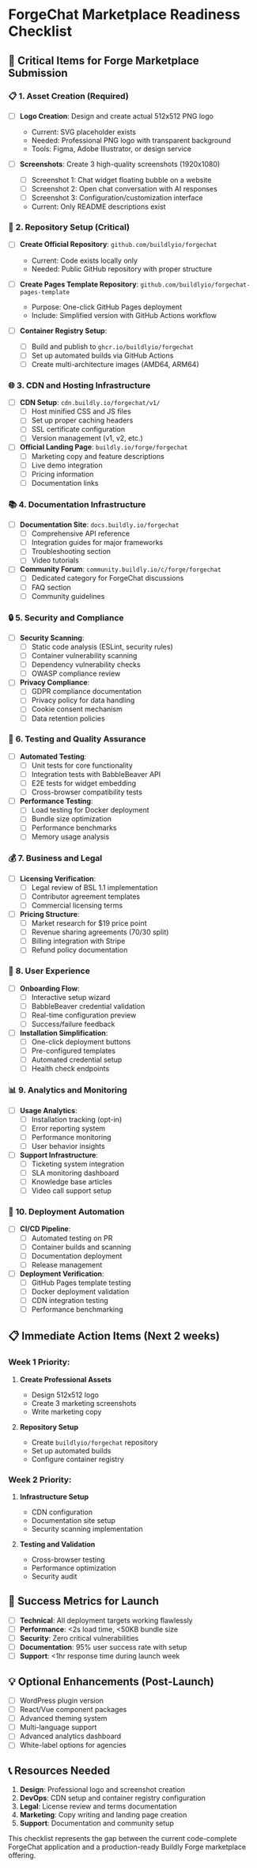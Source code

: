 # ForgeChat Marketplace Readiness Checklist

## 🎯 Critical Items for Forge Marketplace Submission

### 📋 **1. Asset Creation (Required)**
- [ ] **Logo Creation**: Design and create actual 512x512 PNG logo
  - Current: SVG placeholder exists
  - Needed: Professional PNG logo with transparent background
  - Tools: Figma, Adobe Illustrator, or design service

- [ ] **Screenshots**: Create 3 high-quality screenshots (1920x1080)
  - [ ] Screenshot 1: Chat widget floating bubble on a website
  - [ ] Screenshot 2: Open chat conversation with AI responses
  - [ ] Screenshot 3: Configuration/customization interface
  - Current: Only README descriptions exist

### 🔧 **2. Repository Setup (Critical)**
- [ ] **Create Official Repository**: `github.com/buildlyio/forgechat`
  - Current: Code exists locally only
  - Needed: Public GitHub repository with proper structure

- [ ] **Create Pages Template Repository**: `github.com/buildlyio/forgechat-pages-template`
  - Purpose: One-click GitHub Pages deployment
  - Include: Simplified version with GitHub Actions workflow

- [ ] **Container Registry Setup**: 
  - [ ] Build and publish to `ghcr.io/buildlyio/forgechat`
  - [ ] Set up automated builds via GitHub Actions
  - [ ] Create multi-architecture images (AMD64, ARM64)

### 🌐 **3. CDN and Hosting Infrastructure**
- [ ] **CDN Setup**: `cdn.buildly.io/forgechat/v1/`
  - [ ] Host minified CSS and JS files
  - [ ] Set up proper caching headers
  - [ ] SSL certificate configuration
  - [ ] Version management (v1, v2, etc.)

- [ ] **Official Landing Page**: `buildly.io/forge/forgechat`
  - [ ] Marketing copy and feature descriptions
  - [ ] Live demo integration
  - [ ] Pricing information
  - [ ] Documentation links

### 📚 **4. Documentation Infrastructure**
- [ ] **Documentation Site**: `docs.buildly.io/forgechat`
  - [ ] Comprehensive API reference
  - [ ] Integration guides for major frameworks
  - [ ] Troubleshooting section
  - [ ] Video tutorials

- [ ] **Community Forum**: `community.buildly.io/c/forge/forgechat`
  - [ ] Dedicated category for ForgeChat discussions
  - [ ] FAQ section
  - [ ] Community guidelines

### 🔒 **5. Security and Compliance**
- [ ] **Security Scanning**:
  - [ ] Static code analysis (ESLint, security rules)
  - [ ] Container vulnerability scanning
  - [ ] Dependency vulnerability checks
  - [ ] OWASP compliance review

- [ ] **Privacy Compliance**:
  - [ ] GDPR compliance documentation
  - [ ] Privacy policy for data handling
  - [ ] Cookie consent mechanism
  - [ ] Data retention policies

### 🧪 **6. Testing and Quality Assurance**
- [ ] **Automated Testing**:
  - [ ] Unit tests for core functionality
  - [ ] Integration tests with BabbleBeaver API
  - [ ] E2E tests for widget embedding
  - [ ] Cross-browser compatibility tests

- [ ] **Performance Testing**:
  - [ ] Load testing for Docker deployment
  - [ ] Bundle size optimization
  - [ ] Performance benchmarks
  - [ ] Memory usage analysis

### 💰 **7. Business and Legal**
- [ ] **Licensing Verification**:
  - [ ] Legal review of BSL 1.1 implementation
  - [ ] Contributor agreement templates
  - [ ] Commercial licensing terms

- [ ] **Pricing Structure**:
  - [ ] Market research for $19 price point
  - [ ] Revenue sharing agreements (70/30 split)
  - [ ] Billing integration with Stripe
  - [ ] Refund policy documentation

### 🎨 **8. User Experience**
- [ ] **Onboarding Flow**:
  - [ ] Interactive setup wizard
  - [ ] BabbleBeaver credential validation
  - [ ] Real-time configuration preview
  - [ ] Success/failure feedback

- [ ] **Installation Simplification**:
  - [ ] One-click deployment buttons
  - [ ] Pre-configured templates
  - [ ] Automated credential setup
  - [ ] Health check endpoints

### 📊 **9. Analytics and Monitoring**
- [ ] **Usage Analytics**:
  - [ ] Installation tracking (opt-in)
  - [ ] Error reporting system
  - [ ] Performance monitoring
  - [ ] User behavior insights

- [ ] **Support Infrastructure**:
  - [ ] Ticketing system integration
  - [ ] SLA monitoring dashboard
  - [ ] Knowledge base articles
  - [ ] Video call support setup

### 🚀 **10. Deployment Automation**
- [ ] **CI/CD Pipeline**:
  - [ ] Automated testing on PR
  - [ ] Container builds and scanning
  - [ ] Documentation deployment
  - [ ] Release management

- [ ] **Deployment Verification**:
  - [ ] GitHub Pages template testing
  - [ ] Docker deployment validation
  - [ ] CDN integration testing
  - [ ] Performance benchmarking

## 📋 **Immediate Action Items (Next 2 weeks)**

### Week 1 Priority:
1. **Create Professional Assets**
   - Design 512x512 logo
   - Create 3 marketing screenshots
   - Write marketing copy

2. **Repository Setup**
   - Create `buildlyio/forgechat` repository
   - Set up automated builds
   - Configure container registry

### Week 2 Priority:
1. **Infrastructure Setup**
   - CDN configuration
   - Documentation site setup
   - Security scanning implementation

2. **Testing and Validation**
   - Cross-browser testing
   - Performance optimization
   - Security audit

## 🎯 **Success Metrics for Launch**

- [ ] **Technical**: All deployment targets working flawlessly
- [ ] **Performance**: <2s load time, <50KB bundle size
- [ ] **Security**: Zero critical vulnerabilities
- [ ] **Documentation**: 95% user success rate with setup
- [ ] **Support**: <1hr response time during launch week

## 💡 **Optional Enhancements (Post-Launch)**

- [ ] WordPress plugin version
- [ ] React/Vue component packages
- [ ] Advanced theming system
- [ ] Multi-language support
- [ ] Advanced analytics dashboard
- [ ] White-label options for agencies

## 📞 **Resources Needed**

1. **Design**: Professional logo and screenshot creation
2. **DevOps**: CDN setup and container registry configuration
3. **Legal**: License review and terms documentation
4. **Marketing**: Copy writing and landing page creation
5. **Support**: Documentation and community setup

This checklist represents the gap between the current code-complete ForgeChat application and a production-ready Buildly Forge marketplace offering.